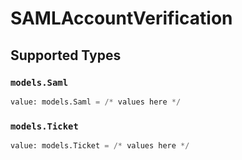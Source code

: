 # SAMLAccountVerification


## Supported Types

### `models.Saml`

```python
value: models.Saml = /* values here */
```

### `models.Ticket`

```python
value: models.Ticket = /* values here */
```

